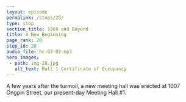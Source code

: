 ```yaml
---
layout: episode
permalink: /stops/28/
type: stop
section_title: 1969 and Beyond
title: A New Beginning
page_rank: 28
stop_id: 28
audio_file: hc-07-02.mp3
hero_images:
 - path: img-28.jpg
   alt_text: Hall 1 Certificate of Occupancy
---
```


A few years after the turmoil, a new meeting hall was erected at 1007 Ongpin Street, our present-day Meeting Hall #1.

<!---
風波後經過數年在1007王彬街建築新的會所，即目前的一會所。
-->

<!--- TRANSCRIPT
Eventually, in 1969, all those who were sanctified and loved the Lord out of a pure heart, who gave themselves for Christ and the church, stood as one and obtained a piece of land to erect a new meeting hall in the central district of the city at 1007 Ongpin Street. This became the present-day Meeting Hall #1 of the church in Manila.
-->